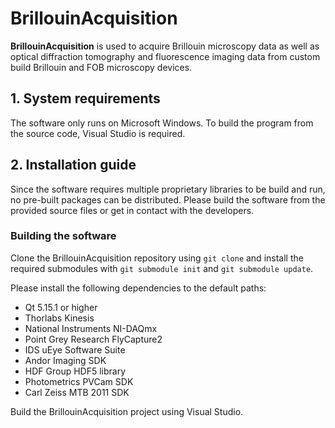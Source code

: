 # BrillouinAcquisition

**BrillouinAcquisition** is used to acquire Brillouin microscopy data as well as optical diffraction tomography and fluorescence imaging data from custom build Brillouin and FOB microscopy devices.

## 1. System requirements

The software only runs on Microsoft Windows. To build the program from the source code, Visual Studio is required.


## 2. Installation guide

Since the software requires multiple proprietary libraries to be build and run, no pre-built packages can be distributed. Please build the software from the provided source files or get in contact with the developers.

### Building the software

Clone the BrillouinAcquisition repository using `git clone` and install the required submodules with `git submodule init` and `git submodule update`.

Please install the following dependencies to the default paths:

- Qt 5.15.1 or higher
- Thorlabs Kinesis
- National Instruments NI-DAQmx
- Point Grey Research FlyCapture2
- IDS uEye Software Suite
- Andor Imaging SDK
- HDF Group HDF5 library
- Photometrics PVCam SDK
- Carl Zeiss MTB 2011 SDK

Build the BrillouinAcquisition project using Visual Studio.